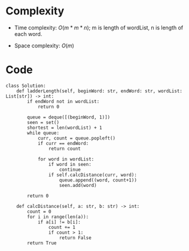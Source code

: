 # Complexity
- Time complexity:
    $O(m * m * n)$; m is length of wordList, n is length of each word.

- Space complexity:
    $O(m)$

# Code
```python3 []
class Solution:
    def ladderLength(self, beginWord: str, endWord: str, wordList: List[str]) -> int:
        if endWord not in wordList:
            return 0
        
        queue = deque([(beginWord, 1)])
        seen = set()
        shortest = len(wordList) + 1
        while queue:
            curr, count = queue.popleft()
            if curr == endWord:
                return count

            for word in wordList:
                if word in seen:
                    continue
                if self.calcDistance(curr, word):
                    queue.append((word, count+1))
                    seen.add(word)

        return 0

    def calcDistance(self, a: str, b: str) -> int:
        count = 0
        for i in range(len(a)):
            if a[i] != b[i]:
                count += 1
                if count > 1:
                    return False
        return True
```